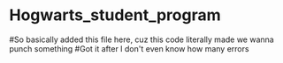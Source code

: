 # Hogwarts_student_program
#So basically added this file here, cuz this code literally made we wanna punch something
#Got it after I don't even know how many errors

